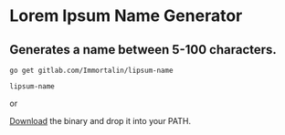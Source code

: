 # Lorem Ipsum Name Generator
## Generates a name between 5-100 characters.
```
go get gitlab.com/Immortalin/lipsum-name 

lipsum-name
```

or 

[Download](https://github.com/Immortalin/lipsum-name/releases/latest) the binary and drop it into your PATH.

